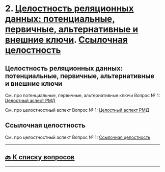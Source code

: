 # 2. [Целостность реляционных данных: потенциальные, первичные, альтернативные и внешние ключи](#целостность-реляционных-данных-потенциальные-первичные-альтернативные-и-внешние-ключи). [Ссылочная целостность](#ссылочная-целостность)

## Целостность реляционных данных: потенциальные, первичные, альтернативные и внешние ключи

См. про потенциальные, первичные, альтернативные ключи Вопрос № 1: [Целостный аспект РМД](01.md#потенциальный-первичный-и-альтернативный-ключи)

См. про целостностный аспект Вопрос № 1: [Целостный аспект РМД](01.md#целостный-аспект-рмд)

## Ссылочная целостность

См. про целостностный аспект Вопрос № 1: [Ссылочная целостность](01.md#ссылочная-целостность)

---

## [:back: **К списку вопросов**](../README.md)

---
